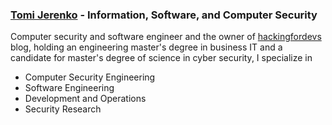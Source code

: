 ### [Tomi Jerenko][Tomi Jerenko] - Information, Software, and Computer Security

Computer security and software engineer and the owner of [hackingfordevs][hackingfordevs] blog, holding an engineering master's degree in business IT and a candidate for master's degree of science in cyber security, I specialize in
- Computer Security Engineering
- Software Engineering
- Development and Operations
- Security Research

[Tomi Jerenko]: https://tomijerenko.com
[hackingfordevs]: https://hackingfordevs.com
